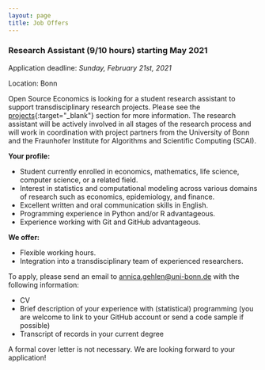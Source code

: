 ```yaml
---
layout: page
title: Job Offers
---
```


### Research Assistant (9/10 hours) starting May 2021

Application deadline: *Sunday, February 21st, 2021*

Location: Bonn

Open Source Economics is looking for a student research assistant to support transdisciplinary research projects. Please see the [projects](https://open-econ.org/projects/){:target="_blank"} section for more information. The research assistant will be actively involved in all stages of the research process and will work in coordination with project partners from the University of Bonn and the Fraunhofer Institute for Algorithms and Scientific Computing (SCAI).


**Your profile:**
- Student currently enrolled in economics, mathematics, life science, computer science, or a related field.
- Interest in statistics and computational modeling across various domains of research such as economics, epidemiology, and finance.
- Excellent written and oral communication skills in English.
- Programming experience in Python and/or R advantageous.
- Experience working with Git and GitHub advantageous.


**We offer:**
- Flexible working hours.
- Integration into a transdisciplinary team of experienced researchers.

To apply, please send an email to [annica.gehlen@uni-bonn.de](mailto:annica.gehlen@uni-bonn.de) with the following information:
- CV
- Brief description of your experience with (statistical) programming (you are welcome to link to your GitHub account or send a code sample if possible)
- Transcript of records in your current degree


A formal cover letter is not necessary. We are looking forward to your application!
